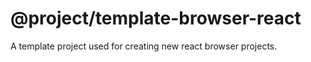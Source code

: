 # @project/template-browser-react

A template project used for creating new react browser projects.
